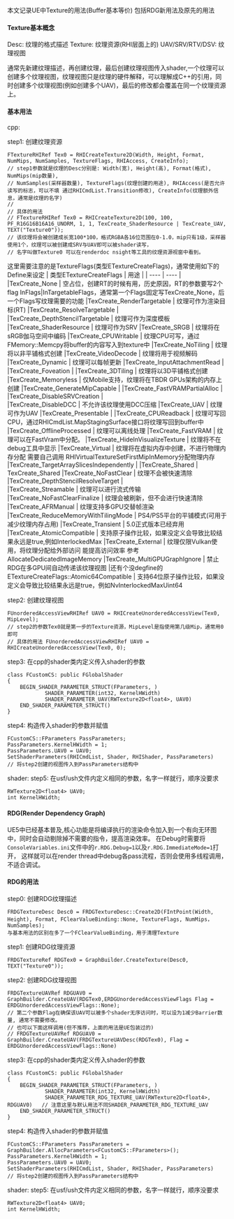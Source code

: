本文记录UE中Texture的用法(Buffer基本等价)
包括RDG新用法及原先的用法

#### Texture基本概念 
Desc: 纹理的格式描述
Texture: 纹理资源(RHI层面上的)
UAV/SRV/RTV/DSV:  纹理视图

通常先新建纹理描述，再创建纹理，最后创建纹理视图传入shader,一个纹理可以创建多个纹理视图，纹理视图只是纹理的硬件解释，可以理解成C++的引用，同时创建多个纹理视图(例如创建多个UAV)，最后的修改都会覆盖在同一个纹理资源上。


#### 基本用法 
cpp:

step1:  创建纹理资源
```
FTextureRHIRef Tex0 = RHICreateTexture2D(Width, Height, Format, NumMips, NumSamples, TextureFlags, RHIAccess, CreateInfo);
// step1参数就是纹理的Desc分别是: Width(宽), Height(高), Format(格式), NumMips(mip数量), 
// NumSamples(采样器数量), TextureFlags(纹理创建的用途), RHIAccess(是否允许读写的标志，可以不填 通过RHICmdList.Transition修改), CreateInfo(纹理额外信息，通常是纹理的名字)
//
// 具体的用法 
// FTextureRHIRef Tex0 = RHICreateTexture2D(100, 100, PF_R16G16B16A16_UNORM, 1, 1, TexCreate_ShaderResource | TexCreate_UAV, TEXT("Texture0"));
// 该纹理将会被创建成长宽100*100，格式RGBA各16位范围在0-1.0，mip只有1级，采样器使用1个，纹理可以被创建成SRV与UAV即可以被shader读写，
// 名字叫做Texture0 可以在renderdoc nsight等工具的纹理资源视窗中看到。

```
这里需要注意的是TextureFlags(类型ETextureCreateFlags)，通常使用如下的Define来设定
|   类型ETextureCreateFlags  | 用途  |
|  ----  | ----  |
|TexCreate_None                           |        空占位，创建RT的时候有用，历史原因，RT的参数要写2个flag InFlags\|InTargetableFlags，通常第一个Flags固定写TexCreate_None，后一个Flags写纹理需要的功能
|TexCreate_RenderTargetable              |         纹理可作为渲染目标(RT)
|TexCreate_ResolveTargetable              |        
|TexCreate_DepthStencilTargetable         |       纹理可作为深度模板
|TexCreate_ShaderResource                 |         纹理可作为SRV
|TexCreate_SRGB                           |         纹理将在sRGB伽马空间中编码
|TexCreate_CPUWritable                    |         纹理CPU可写，通过FMemory::Memcpy将buffer的内容写入到texture中
|TexCreate_NoTiling                       |         纹理将以非平铺格式创建
|TexCreate_VideoDecode                    |         纹理将用于视频解码
|TexCreate_Dynamic                        |         纹理可以每帧更新
|TexCreate_InputAttachmentRead            |
|TexCreate_Foveation                     |
|TexCreate_3DTiling                       |       纹理将以3D平铺格式创建
|TexCreate_Memoryless                     |       仅Mobile支持，纹理将在TBDR GPUs架构的内存上创建
|TexCreate_GenerateMipCapable             |
|TexCreate_FastVRAMPartialAlloc           |
|TexCreate_DisableSRVCreation            |       
|TexCreate_DisableDCC                     |      不允许该纹理使用DCC压缩
|TexCreate_UAV                            |      纹理可作为UAV
|TexCreate_Presentable                   |
|TexCreate_CPUReadback                   |       纹理可写回CPU，通过RHICmdList.MapStagingSurface接口将纹理写回到buffer中
|TexCreate_OfflineProcessed              |        纹理可以离线处理
|TexCreate_FastVRAM                       |      纹理可以在FastVram中分配。
|TexCreate_HideInVisualizeTexture         |      纹理将不在debug工具中显示
|TexCreate_Virtual                        |      纹理将在虚拟内存中创建，不进行物理内存分配 需要自己调用 RHIVirtualTextureSetFirstMipInMemory分配物理内存
|TexCreate_TargetArraySlicesIndependently |
|TexCreate_Shared                        |       TexCreate_Shared
|TexCreate_NoFastClear                    |      纹理不会被快速清除
|TexCreate_DepthStencilResolveTarget      |      
|TexCreate_Streamable                     |     纹理可以进行流式传输
|TexCreate_NoFastClearFinalize            |     纹理会被刷新，但不会进行快速清除
|TexCreate_AFRManual                      |     纹理支持多GPU交替帧渲染
|TexCreate_ReduceMemoryWithTilingMode     |     PS4/PS5平台的平铺模式(可用于减少纹理内存占用)
|TexCreate_Transient                      |     5.0正式版本已经弃用
|TexCreate_AtomicCompatible               |                             支持原子操作比较，如果没定义会导致比较结果永远是true,例如InterlockedMax
|TexCreate_External               		 |                纹理仅限Vulkan使用，将纹理分配给外部访问 能提高访问效率 参考AllocateDedicatedImageMemory
|TexCreate_MultiGPUGraphIgnore                        |   禁止RDG在多GPU间自动传递该纹理视图
|还有个没degfine的 ETextureCreateFlags::Atomic64Compatible |            支持64位原子操作比较，如果没定义会导致比较结果永远是true，例如NvInterlockedMaxUint64

step2:  创建纹理视图
```
FUnorderedAccessViewRHIRef UAV0 = RHICreateUnorderedAccessView(Tex0, MipLevel);
// step2的参数Tex0就是第一步的Texture资源，MipLevel是指使用第几级Mip，通常用0即可
// 具体的用法 FUnorderedAccessViewRHIRef UAV0 = RHICreateUnorderedAccessView(Tex0, 0);
```

step3: 在cpp的shader类内定义传入shader的参数
```
class FCustomCS: public FGlobalShader
{
    BEGIN_SHADER_PARAMETER_STRUCT(FParameters, )
            SHADER_PARAMETER(int32, KernelHWidth)
            SHADER_PARAMETER_UAV(RWTexture2D<float4>, UAV0)
    END_SHADER_PARAMETER_STRUCT()
}
```

step4:  构造传入shader的参数并赋值
```
FCustomCS::FParameters PassParameters;
PassParameters.KernelHWidth = 1;
PassParameters.UAV0 = UAV0;
SetShaderParameters(RHICmdList, Shader, RHIShader, PassParameters)
// 将step2创建的视图传入到PassParameters结构中
```



shader:
step5:  在usf/ush文件内定义相同的参数，名字一样就行，顺序没要求
```
RWTexture2D<float4> UAV0;
int KernelHWidth;
```




#### RDG(Render Dependency Graph)
UE5中已经基本普及,核心功能是将编译执行的渲染命令加入到一个有向无环图中，同时会自动剔除掉不需要的指令，提高渲染效率。
在Debug时需要将```ConsoleVariables.ini```文件中的```r.RDG.Debug=1```以及```r.RDG.ImmediateMode=1```打开，
这样就可以在render thread中debug各pass流程，否则会使用多线程调用，不适合调试。

#### RDG的用法

step0:  创建RDG纹理描述
```
FRDGTextureDesc Desc0 = FRDGTextureDesc::Create2D(FIntPoint(Width, Height), Format, FClearValueBinding::None, TextureFlags, NumMips，NumSamples);
与基本用法的区别在多了一个FClearValueBinding，用于清理Texture
```
step1:  创建RDG纹理资源
```
FRDGTextureRef RDGTex0 = GraphBuilder.CreateTexture(Desc0, TEXT("Texture0"));
```
step2:  创建RDG纹理视图
```
FRDGTextureUAVRef RDGUAV0 = GraphBuilder.CreateUAV(RDGTex0,ERDGUnorderedAccessViewFlags Flag = ERDGUnorderedAccessViewFlags::None);
// 第二个参数Flag在确保该UAV可以被多个shader无序访问时，可以设为1减少Barrier数量, 通常不需要修改。
// 也可以下面这样调用(但不推荐，上面的用法是UE包装过的)
// FRDGTextureUAVRef RDGUAV0 = GraphBuilder.CreateUAV(FRDGTextureUAVDesc(RDGTex0), Flag = ERDGUnorderedAccessViewFlags::None)
```
step3: 在cpp的shader类内定义传入shader的参数
```
class FCustomCS: public FGlobalShader
{
    BEGIN_SHADER_PARAMETER_STRUCT(FParameters, )
            SHADER_PARAMETER(int32, KernelHWidth)
            SHADER_PARAMETER_RDG_TEXTURE_UAV(RWTexture2D<float4>, RDGUAV0)   // 注意这里与默认用法不同SHADER_PARAMETER_RDG_TEXTURE_UAV
    END_SHADER_PARAMETER_STRUCT()
}
```

step4:  构造传入shader的参数并赋值
```
FCustomCS::FParameters PassParameters = GraphBuilder.AllocParameters<FCustomCS::FParameters>();
PassParameters.KernelHWidth = 1;
PassParameters.UAV0 = UAV0;
SetShaderParameters(RHICmdList, Shader, RHIShader, PassParameters)
// 将step2创建的视图传入到PassParameters结构中
```


shader:
step5:  在usf/ush文件内定义相同的参数，名字一样就行，顺序没要求
```
RWTexture2D<float4> UAV0;
int KernelHWidth;
```  
